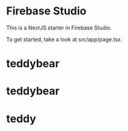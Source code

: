 # Firebase Studio

This is a NextJS starter in Firebase Studio.

To get started, take a look at src/app/page.tsx.
# teddybear
# teddybear
# teddy
